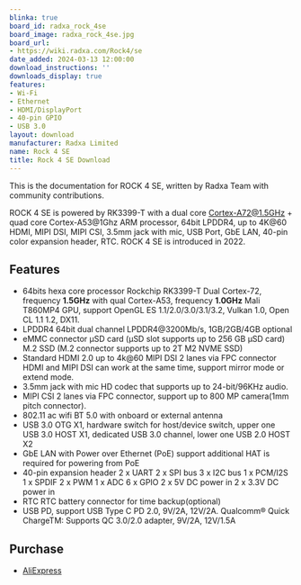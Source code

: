 ```yaml
---
blinka: true
board_id: radxa_rock_4se
board_image: radxa_rock_4se.jpg
board_url:
- https://wiki.radxa.com/Rock4/se
date_added: 2024-03-13 12:00:00
download_instructions: ''
downloads_display: true
features:
- Wi-Fi
- Ethernet
- HDMI/DisplayPort
- 40-pin GPIO
- USB 3.0
layout: download
manufacturer: Radxa Limited
name: Rock 4 SE
title: Rock 4 SE Download
---
```


This is the documentation for ROCK 4 SE, written by Radxa Team with community contributions.

ROCK 4 SE is powered by RK3399-T with a dual core Cortex-A72@1.5GHz + quad core Cortex-A53@1Ghz ARM processor, 64bit LPDDR4, up to 4K@60 HDMI, MIPI DSI, MIPI CSI, 3.5mm jack with mic, USB Port, GbE LAN, 40-pin color expansion header, RTC. ROCK 4 SE is introduced in 2022.

## Features
- 64bits hexa core processor Rockchip RK3399-T Dual Cortex-72, frequency **1.5GHz** with qual Cortex-A53, frequency **1.0GHz** Mali T860MP4 GPU, support OpenGL ES 1.1/2.0/3.0/3.1/3.2, Vulkan 1.0, Open CL 1.1 1.2, DX11.
- LPDDR4 64bit dual channel LPDDR4@3200Mb/s, 1GB/2GB/4GB optional
- eMMC connector μSD card (μSD slot supports up to 256 GB μSD card) M.2 SSD (M.2 connector supports up to 2T M2 NVME SSD)
- Standard HDMI 2.0 up to 4k@60 MIPI DSI 2 lanes via FPC connector HDMI and MIPI DSI can work at the same time, support mirror mode or extend mode.
- 3.5mm jack with mic HD codec that supports up to 24-bit/96KHz audio.
- MIPI CSI 2 lanes via FPC connector, support up to 800 MP camera(1mm pitch connector).
- 802.11 ac wifi BT 5.0 with onboard or external antenna
- USB 3.0 OTG X1, hardware switch for host/device switch, upper one USB 3.0 HOST X1, dedicated USB 3.0 channel, lower one USB 2.0 HOST X2
- GbE LAN with Power over Ethernet (PoE) support additional HAT is required for powering from PoE
- 40-pin expansion header 2 x UART 2 x SPI bus 3 x I2C bus 1 x PCM/I2S 1 x SPDIF 2 x PWM 1 x ADC 6 x GPIO 2 x 5V DC power in 2 x 3.3V DC power in
- RTC RTC battery connector for time backup(optional)
- USB PD, support USB Type C PD 2.0, 9V/2A, 12V/2A. Qualcomm® Quick ChargeTM: Supports QC 3.0/2.0 adapter, 9V/2A, 12V/1.5A

## Purchase

* [AliExpress](https://www.aliexpress.us/item/3256804923772687.html)
